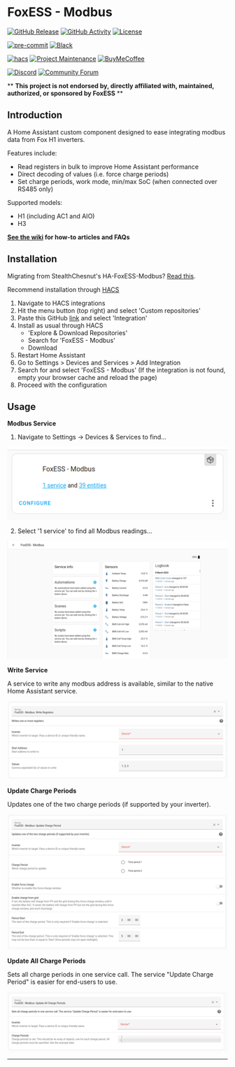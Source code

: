 # FoxESS - Modbus

[![GitHub Release][releases-shield]][releases]
[![GitHub Activity][commits-shield]][commits]
[![License][license-shield]](LICENSE)

[![pre-commit][pre-commit-shield]][pre-commit]
[![Black][black-shield]][black]

[![hacs][hacsbadge]][hacs]
[![Project Maintenance][maintenance-shield]][user_profile]
[![BuyMeCoffee][buymecoffeebadge]][buymecoffee]

[![Discord][discord-shield]][discord]
[![Community Forum][forum-shield]][forum]

\*\* **This project is not endorsed by, directly affiliated with, maintained, authorized, or sponsored by FoxESS** \*\*

## Introduction

A Home Assistant custom component designed to ease integrating modbus data from Fox H1 inverters.

Features include:

- Read registers in bulk to improve Home Assistant performance
- Direct decoding of values (i.e. force charge periods)
- Set charge periods, work mode, min/max SoC (when connected over RS485 only)

Supported models:

- H1 (including AC1 and AIO)
- H3

**[See the wiki](https://github.com/nathanmarlor/foxess_modbus/wiki) for how-to articles and FAQs**

## Installation

Migrating from StealthChesnut's HA-FoxESS-Modbus? [Read this](https://github.com/nathanmarlor/foxess_modbus/wiki/Migrating-from-HA-FoxESS-Modbus).

Recommend installation through [HACS][hacs]

1. Navigate to HACS integrations
2. Hit the menu button (top right) and select 'Custom repositories'
3. Paste this GitHub [link][foxess_modbus] and select 'Integration'
4. Install as usual through HACS
   - 'Explore & Download Repositories'
   - Search for 'FoxESS - Modbus'
   - Download
5. Restart Home Assistant
6. Go to Settings > Devices and Services > Add Integration
7. Search for and select 'FoxESS - Modbus' (If the integration is not found, empty your browser cache and reload the page)
8. Proceed with the configuration

## Usage

<b>Modbus Service</b></p>

1. Navigate to Settings -> Devices & Services to find...

![Usage](images/usage.png)

2. Select '1 service' to find all Modbus readings...

![Example](images/example.png)

<b>Write Service</b></p>

A service to write any modbus address is available, similar to the native Home Assistant service.

![Service](images/svc-write.png)

<b>Update Charge Periods</b></p>

Updates one of the two charge periods (if supported by your inverter).

![Service](images/svc-charge-1.png)

<b>Update All Charge Periods</b></p>

Sets all charge periods in one service call. The service "Update Charge Period" is easier for end-users to use.

![Service](images/svc-charge-2.png)

---

[black]: https://github.com/psf/black
[black-shield]: https://img.shields.io/badge/code%20style-black-000000.svg?style=for-the-badge
[buymecoffee]: https://www.buymeacoffee.com/nathanmarlor
[buymecoffeebadge]: https://img.shields.io/badge/buy%20me%20a%20coffee-donate-yellow.svg?style=for-the-badge
[commits-shield]: https://img.shields.io/github/commit-activity/y/nathanmarlor/foxess_modbus.svg?style=for-the-badge
[commits]: https://github.com/nathanmarlor/foxess_modbus/commits/main
[hacs]: https://hacs.xyz
[hacsbadge]: https://img.shields.io/badge/HACS-Custom-orange.svg?style=for-the-badge
[discord]: https://discord.gg/Qa5fW2R
[discord-shield]: https://img.shields.io/discord/330944238910963714.svg?style=for-the-badge
[foxessimg]: https://github.com/home-assistant/brands/raw/master/custom_integrations/foxess/logo.png
[foxess_modbus]: https://github.com/nathanmarlor/foxess_modbus
[forum-shield]: https://img.shields.io/badge/community-forum-brightgreen.svg?style=for-the-badge
[forum]: https://community.home-assistant.io/
[license-shield]: https://img.shields.io/github/license/nathanmarlor/foxess_modbus.svg?style=for-the-badge
[maintenance-shield]: https://img.shields.io/badge/maintainer-%40nathanmarlor-blue.svg?style=for-the-badge
[pre-commit]: https://github.com/pre-commit/pre-commit
[pre-commit-shield]: https://img.shields.io/badge/pre--commit-enabled-brightgreen?style=for-the-badge
[releases-shield]: https://img.shields.io/github/release/nathanmarlor/foxess_modbus.svg?style=for-the-badge
[releases]: https://github.com/nathanmarlor/foxess_modbus/releases
[user_profile]: https://github.com/nathanmarlor
[ha_modbus]: https://github.com/StealthChesnut/HA-FoxESS-Modbus
[ha_solcast]: https://github.com/oziee/ha-solcast-solar
